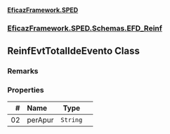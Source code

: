 #### [EficazFramework.SPED](EficazFrameworkSPED.md 'EficazFramework SPED')
### [EficazFramework.SPED.Schemas.EFD_Reinf](EficazFramework.SPED.Schemas.EFD_Reinf.md 'EficazFramework.SPED.Schemas.EFD_Reinf')

## ReinfEvtTotalIdeEvento Class

### Remarks
### Properties

| # | Name | Type | |
| ---: | :--- | :---: | :--- |
| 02 | perApur | `String` |  |
